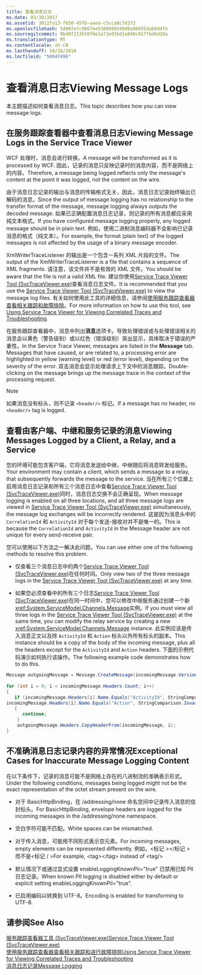 ```yaml
---
title: 查看消息日志
ms.date: 03/30/2017
ms.assetid: 3012fa13-f650-45fb-aaea-c5cca8c7d372
ms.openlocfilehash: 5d007efc9667ee5380b69349d6a960554ab0d4fe
ms.sourcegitcommit: 9bd8f213b50f0e1a73e03bd1e840c917fbd6d20a
ms.translationtype: MT
ms.contentlocale: zh-CN
ms.lasthandoff: 10/26/2018
ms.locfileid: "50047496"
---
```

# <a name="viewing-message-logs"></a><span data-ttu-id="c31f0-102">查看消息日志</span><span class="sxs-lookup"><span data-stu-id="c31f0-102">Viewing Message Logs</span></span>
<span data-ttu-id="c31f0-103">本主题描述如何查看消息日志。</span><span class="sxs-lookup"><span data-stu-id="c31f0-103">This topic describes how you can view message logs.</span></span>  
  
## <a name="viewing-message-logs-in-the-service-trace-viewer"></a><span data-ttu-id="c31f0-104">在服务跟踪查看器中查看消息日志</span><span class="sxs-lookup"><span data-stu-id="c31f0-104">Viewing Message Logs in the Service Trace Viewer</span></span>  
 <span data-ttu-id="c31f0-105">WCF 处理时，消息会进行转换。</span><span class="sxs-lookup"><span data-stu-id="c31f0-105">A message will be transformed as it is processed by WCF.</span></span> <span data-ttu-id="c31f0-106">因此，记录的消息只反映记录时的消息内容，而不是网络上的内容。</span><span class="sxs-lookup"><span data-stu-id="c31f0-106">Therefore, a message being logged reflects only the message's content at the point it was logged, not the content on the wire.</span></span>  
  
 <span data-ttu-id="c31f0-107">由于消息日志记录的输出与消息的传输格式无关，因此，消息日志记录始终输出已解码的消息。</span><span class="sxs-lookup"><span data-stu-id="c31f0-107">Since the output of message logging has no relationship to the transfer format of the message, message logging always outputs the decoded message.</span></span> <span data-ttu-id="c31f0-108">如果已正确配置消息日志记录，则记录的所有消息都应采用纯文本格式。</span><span class="sxs-lookup"><span data-stu-id="c31f0-108">If you have configured message logging properly, any logged message should be in plain text.</span></span> <span data-ttu-id="c31f0-109">例如，使用二进制消息编码器不会影响已记录消息的格式（纯文本）。</span><span class="sxs-lookup"><span data-stu-id="c31f0-109">For example, the format (plain text) of the logged messages is not affected by the usage of a binary message encoder.</span></span>  
  
 <span data-ttu-id="c31f0-110">XmlWriterTraceListener 的输出是一个包含一系列 XML 片段的文件。</span><span class="sxs-lookup"><span data-stu-id="c31f0-110">The output of the XmlWriterTraceListener is a file that contains a sequence of XML fragments.</span></span> <span data-ttu-id="c31f0-111">请注意，该文件并不是有效的 XML 文件。</span><span class="sxs-lookup"><span data-stu-id="c31f0-111">You should be aware that the file is not a valid XML file.</span></span> <span data-ttu-id="c31f0-112">建议你使用[Service Trace Viewer Tool (SvcTraceViewer.exe)](../../../../docs/framework/wcf/service-trace-viewer-tool-svctraceviewer-exe.md)查看消息日志文件。</span><span class="sxs-lookup"><span data-stu-id="c31f0-112">It is recommended that you use the [Service Trace Viewer Tool (SvcTraceViewer.exe)](../../../../docs/framework/wcf/service-trace-viewer-tool-svctraceviewer-exe.md) to view the message log files.</span></span> <span data-ttu-id="c31f0-113">有关如何使用此工具的详细信息，请参阅[使用服务跟踪查看器查看相关跟踪和故障排除](../../../../docs/framework/wcf/diagnostics/tracing/using-service-trace-viewer-for-viewing-correlated-traces-and-troubleshooting.md)。</span><span class="sxs-lookup"><span data-stu-id="c31f0-113">For more information on how to use this tool, see [Using Service Trace Viewer for Viewing Correlated Traces and Troubleshooting](../../../../docs/framework/wcf/diagnostics/tracing/using-service-trace-viewer-for-viewing-correlated-traces-and-troubleshooting.md).</span></span>  
  
 <span data-ttu-id="c31f0-114">在服务跟踪查看器中，消息中列出**消息**选项卡。导致处理错误或与处理错误相关的消息会以黄色（警告级别）或以红色（错误级别）突出显示，具体取决于错误的严重性。</span><span class="sxs-lookup"><span data-stu-id="c31f0-114">In the Service Trace Viewer, messages are listed in the **Message** tab. Messages that have caused, or are related to, a processing error are highlighted in yellow (warning level) or red (error level), depending on the severity of the error.</span></span> <span data-ttu-id="c31f0-115">双击消息会显示处理请求上下文中的消息跟踪。</span><span class="sxs-lookup"><span data-stu-id="c31f0-115">Double-clicking on the message brings up the message trace in the context of the processing request.</span></span>  
  
> [!NOTE]
>  <span data-ttu-id="c31f0-116">如果消息没有标头，则不记录 `<header/>` 标记。</span><span class="sxs-lookup"><span data-stu-id="c31f0-116">If a message has no header, no `<header/>` tag is logged.</span></span>  
  
## <a name="viewing-messages-logged-by-a-client-a-relay-and-a-service"></a><span data-ttu-id="c31f0-117">查看由客户端、中继和服务记录的消息</span><span class="sxs-lookup"><span data-stu-id="c31f0-117">Viewing Messages Logged by a Client, a Relay, and a Service</span></span>  
 <span data-ttu-id="c31f0-118">您的环境可能包含客户端，它将消息发送给中继，中继随后将消息转发给服务。</span><span class="sxs-lookup"><span data-stu-id="c31f0-118">Your environment may contain a client, which sends a message to a relay, that subsequently forwards the message to the service.</span></span> <span data-ttu-id="c31f0-119">当在所有三个位置上启用消息日志记录和所有三个消息日志中查看[Service Trace Viewer Tool (SvcTraceViewer.exe)](../../../../docs/framework/wcf/service-trace-viewer-tool-svctraceviewer-exe.md)同时，消息日志交换不会正确呈现。</span><span class="sxs-lookup"><span data-stu-id="c31f0-119">When message logging is enabled on all three locations, and all three message logs are viewed in [Service Trace Viewer Tool (SvcTraceViewer.exe)](../../../../docs/framework/wcf/service-trace-viewer-tool-svctraceviewer-exe.md) simultaneously, the message log exchanges will be incorrectly rendered.</span></span> <span data-ttu-id="c31f0-120">这是因为消息头中的 `CorrelationId` 和 `ActivityId` 对于每个发送-接收对并不是唯一的。</span><span class="sxs-lookup"><span data-stu-id="c31f0-120">This is because the `CorrelationId` and `ActivityId` in the Message header are not unique for every send-receive pair.</span></span>  
  
 <span data-ttu-id="c31f0-121">您可以使用以下方法之一解决此问题。</span><span class="sxs-lookup"><span data-stu-id="c31f0-121">You can use either one of the following methods to resolve this problem.</span></span>  
  
-   <span data-ttu-id="c31f0-122">仅查看三个消息日志中的两个[Service Trace Viewer Tool (SvcTraceViewer.exe)](../../../../docs/framework/wcf/service-trace-viewer-tool-svctraceviewer-exe.md)在任何时间。</span><span class="sxs-lookup"><span data-stu-id="c31f0-122">Only view two of the three message logs in the [Service Trace Viewer Tool (SvcTraceViewer.exe)](../../../../docs/framework/wcf/service-trace-viewer-tool-svctraceviewer-exe.md) at any time.</span></span>  
  
-   <span data-ttu-id="c31f0-123">如果您必须查看中的所有三个日志[Service Trace Viewer Tool (SvcTraceViewer.exe)](../../../../docs/framework/wcf/service-trace-viewer-tool-svctraceviewer-exe.md)在同一时间中，您可以修改中继服务通过创建一个新<xref:System.ServiceModel.Channels.Message>实例。</span><span class="sxs-lookup"><span data-stu-id="c31f0-123">If you must view all three logs in the [Service Trace Viewer Tool (SvcTraceViewer.exe)](../../../../docs/framework/wcf/service-trace-viewer-tool-svctraceviewer-exe.md) at the same time, you can modify the relay service by creating a new <xref:System.ServiceModel.Channels.Message> instance.</span></span> <span data-ttu-id="c31f0-124">此实例应该是传入消息正文以及除 `ActivityId` 和 `Action` 标头以外所有标头的副本。</span><span class="sxs-lookup"><span data-stu-id="c31f0-124">This instance should be a copy of the body of the incoming message, plus all the headers except for the `ActivityId` and `Action` headers.</span></span> <span data-ttu-id="c31f0-125">下面的示例代码演示如何执行该操作。</span><span class="sxs-lookup"><span data-stu-id="c31f0-125">The following example code demonstrates how to do this.</span></span>  
  
```csharp
Message outgoingMessage = Message.CreateMessage(incomingMessage.Version, incomingMessage.Headers.Action, incomingMessage.GetReaderAtBodyContents());  
  
for (int i = 0; i < incomingMessage.Headers.Count; i++)  
{  
   if (incomingMessage.Headers[i].Name.Equals("ActivityId", StringComparison.InvariantCultureIgnoreCase) ||  
incomingMessage.Headers[i].Name.Equals("Action", StringComparison.InvariantCultureIgnoreCase))  
   {  
      continue;  
    }  
    outgoingMessage.Headers.CopyHeaderFrom(incomingMessage, i);  
}  
```  
  
## <a name="exceptional-cases-for-inaccurate-message-logging-content"></a><span data-ttu-id="c31f0-126">不准确消息日志记录内容的异常情况</span><span class="sxs-lookup"><span data-stu-id="c31f0-126">Exceptional Cases for Inaccurate Message Logging Content</span></span>  
 <span data-ttu-id="c31f0-127">在以下条件下，记录的消息可能不是网络上存在的八进制流的准确表示形式。</span><span class="sxs-lookup"><span data-stu-id="c31f0-127">Under the following conditions, messages being logged might not be the exact representation of the octet stream present on the wire.</span></span>  
  
-   <span data-ttu-id="c31f0-128">对于 BasicHttpBinding，在 /addressing/none 命名空间中记录传入消息的信封标头。</span><span class="sxs-lookup"><span data-stu-id="c31f0-128">For BasicHttpBinding, envelope headers are logged for the incoming messages in the /addressing/none namespace.</span></span>  
  
-   <span data-ttu-id="c31f0-129">空白字符可能不匹配。</span><span class="sxs-lookup"><span data-stu-id="c31f0-129">White spaces can be mismatched.</span></span>  
  
-   <span data-ttu-id="c31f0-130">对于传入消息，可能用不同形式表示空元素。</span><span class="sxs-lookup"><span data-stu-id="c31f0-130">For incoming messages, empty elements can be represented differently.</span></span> <span data-ttu-id="c31f0-131">例如，\<标记 >\</标记 > 而不是\<标记 / ></span><span class="sxs-lookup"><span data-stu-id="c31f0-131">For example, \<tag>\</tag> instead of  \<tag/></span></span>  
  
-   <span data-ttu-id="c31f0-132">默认情况下或通过显式设置 enableLoggingKnownPii="true" 已禁用已知 PII 日志记录。</span><span class="sxs-lookup"><span data-stu-id="c31f0-132">When known PII logging is disabled either by default or explicit setting enableLoggingKnownPii="true".</span></span>  
  
-   <span data-ttu-id="c31f0-133">已启用编码以转换到 UTF-8。</span><span class="sxs-lookup"><span data-stu-id="c31f0-133">Encoding is enabled for transforming to UTF-8.</span></span>  
  
## <a name="see-also"></a><span data-ttu-id="c31f0-134">请参阅</span><span class="sxs-lookup"><span data-stu-id="c31f0-134">See Also</span></span>  
 [<span data-ttu-id="c31f0-135">服务跟踪查看器工具 (SvcTraceViewer.exe)</span><span class="sxs-lookup"><span data-stu-id="c31f0-135">Service Trace Viewer Tool (SvcTraceViewer.exe)</span></span>](../../../../docs/framework/wcf/service-trace-viewer-tool-svctraceviewer-exe.md)  
 [<span data-ttu-id="c31f0-136">使用服务跟踪查看器查看相关跟踪和进行故障排除</span><span class="sxs-lookup"><span data-stu-id="c31f0-136">Using Service Trace Viewer for Viewing Correlated Traces and Troubleshooting</span></span>](../../../../docs/framework/wcf/diagnostics/tracing/using-service-trace-viewer-for-viewing-correlated-traces-and-troubleshooting.md)  
 [<span data-ttu-id="c31f0-137">消息日志记录</span><span class="sxs-lookup"><span data-stu-id="c31f0-137">Message Logging</span></span>](../../../../docs/framework/wcf/diagnostics/message-logging.md)
